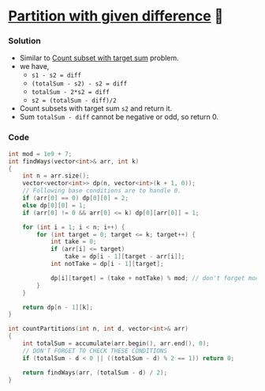 # [Partition with given difference](https://www.codingninjas.com/codestudio/problems/partitions-with-given-difference_3751628?leftPanelTab=0) 🌟

### Solution

-   Similar to [Count subset with target sum](./17_CountSubsetWithTargetSum.md) problem.
-   we have,
    -   `s1 - s2 = diff`
    -   `(totalSum - s2) - s2 = diff`
    -   `totalSum - 2*s2 = diff`
    -   `s2 = (totalSum - diff)/2`
-   Count subsets with target sum `s2` and return it.
-   Sum `totalSum - diff` cannot be negative or odd, so return 0.

### Code

```cpp
int mod = 1e9 + 7;
int findWays(vector<int>& arr, int k)
{
    int n = arr.size();
    vector<vector<int>> dp(n, vector<int>(k + 1, 0));
    // Following base conditions are to handle 0.
    if (arr[0] == 0) dp[0][0] = 2;
    else dp[0][0] = 1;
    if (arr[0] != 0 && arr[0] <= k) dp[0][arr[0]] = 1;

    for (int i = 1; i < n; i++) {
        for (int target = 0; target <= k; target++) {
            int take = 0;
            if (arr[i] <= target)
                take = dp[i - 1][target - arr[i]];
            int notTake = dp[i - 1][target];

            dp[i][target] = (take + notTake) % mod; // don't forget mod
        }
    }

    return dp[n - 1][k];
}

int countPartitions(int n, int d, vector<int>& arr)
{
    int totalSum = accumulate(arr.begin(), arr.end(), 0);
    // DON'T FORGET TO CHECK THESE CONDITIONS
    if (totalSum - d < 0 || ((totalSum - d) % 2 == 1)) return 0;

    return findWays(arr, (totalSum - d) / 2);
}
```
